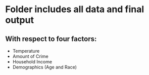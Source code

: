 # Folder includes all data and final output
## With respect to four factors:
* Temperature
* Amount of Crime
* Household Income
* Demographics (Age and Race)
